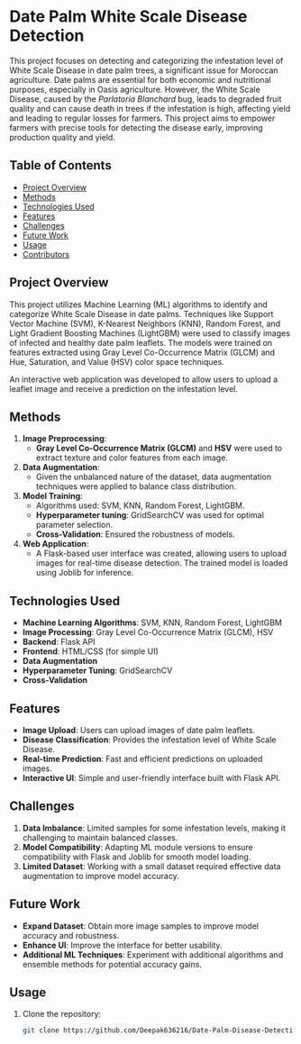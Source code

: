 # Date Palm White Scale Disease Detection

This project focuses on detecting and categorizing the infestation level of White Scale Disease in date palm trees, a significant issue for Moroccan agriculture. Date palms are essential for both economic and nutritional purposes, especially in Oasis agriculture. However, the White Scale Disease, caused by the *Parlatoria Blanchard* bug, leads to degraded fruit quality and can cause death in trees if the infestation is high, affecting yield and leading to regular losses for farmers. This project aims to empower farmers with precise tools for detecting the disease early, improving production quality and yield.

## Table of Contents
- [Project Overview](#project-overview)
- [Methods](#methods)
- [Technologies Used](#technologies-used)
- [Features](#features)
- [Challenges](#challenges)
- [Future Work](#future-work)
- [Usage](#usage)
- [Contributors](#contributors)

## Project Overview
This project utilizes Machine Learning (ML) algorithms to identify and categorize White Scale Disease in date palms. Techniques like Support Vector Machine (SVM), K-Nearest Neighbors (KNN), Random Forest, and Light Gradient Boosting Machines (LightGBM) were used to classify images of infected and healthy date palm leaflets. The models were trained on features extracted using Gray Level Co-Occurrence Matrix (GLCM) and Hue, Saturation, and Value (HSV) color space techniques.

An interactive web application was developed to allow users to upload a leaflet image and receive a prediction on the infestation level.

## Methods
1. **Image Preprocessing**: 
   - **Gray Level Co-Occurrence Matrix (GLCM)** and **HSV** were used to extract texture and color features from each image.
2. **Data Augmentation**: 
   - Given the unbalanced nature of the dataset, data augmentation techniques were applied to balance class distribution.
3. **Model Training**: 
   - Algorithms used: SVM, KNN, Random Forest, LightGBM.
   - **Hyperparameter tuning**: GridSearchCV was used for optimal parameter selection.
   - **Cross-Validation**: Ensured the robustness of models.
4. **Web Application**: 
   - A Flask-based user interface was created, allowing users to upload images for real-time disease detection. The trained model is loaded using Joblib for inference.

## Technologies Used
- **Machine Learning Algorithms**: SVM, KNN, Random Forest, LightGBM
- **Image Processing**: Gray Level Co-Occurrence Matrix (GLCM), HSV
- **Backend**: Flask API
- **Frontend**: HTML/CSS (for simple UI)
- **Data Augmentation**
- **Hyperparameter Tuning**: GridSearchCV
- **Cross-Validation**

## Features
- **Image Upload**: Users can upload images of date palm leaflets.
- **Disease Classification**: Provides the infestation level of White Scale Disease.
- **Real-time Prediction**: Fast and efficient predictions on uploaded images.
- **Interactive UI**: Simple and user-friendly interface built with Flask API.

## Challenges
1. **Data Imbalance**: Limited samples for some infestation levels, making it challenging to maintain balanced classes.
2. **Model Compatibility**: Adapting ML module versions to ensure compatibility with Flask and Joblib for smooth model loading.
3. **Limited Dataset**: Working with a small dataset required effective data augmentation to improve model accuracy.

## Future Work
- **Expand Dataset**: Obtain more image samples to improve model accuracy and robustness.
- **Enhance UI**: Improve the interface for better usability.
- **Additional ML Techniques**: Experiment with additional algorithms and ensemble methods for potential accuracy gains.

## Usage
1. Clone the repository:
   ```bash
   git clone https://github.com/Deepak636216/Date-Palm-Disease-Detection.git

